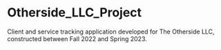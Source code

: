 # Otherside_LLC_Project

Client and service tracking application developed for The Otherside LLC, constructed between Fall 2022 and Spring 2023.
